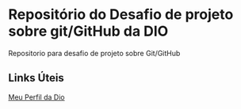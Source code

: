 # Repositório do Desafio de projeto sobre git/GitHub da DIO
Repositorio para desafio de projeto sobre Git/GitHub


## Links Úteis
[Meu Perfil da Dio](https://web.dio.me/users/kauanyfagundes02102001?tab=achievements)

